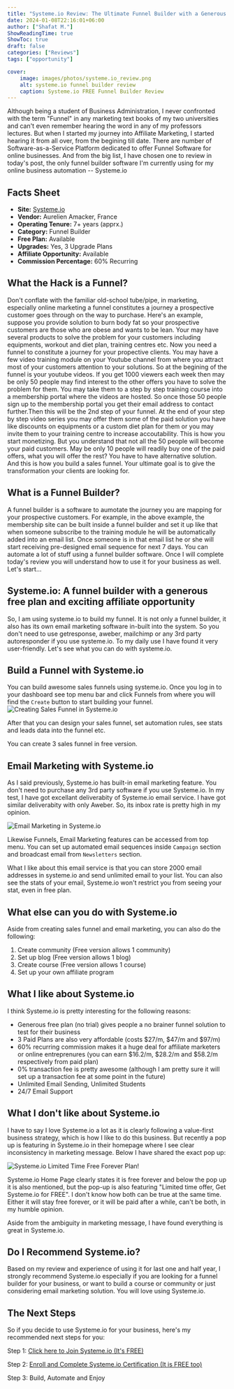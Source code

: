 ```yaml
---
title: "Systeme.io Review: The Ultimate Funnel Builder with a Generous FREE Plan"
date: 2024-01-08T22:16:01+06:00
author: ["Shafat M."]
ShowReadingTime: true
ShowToc: true
draft: false
categories: ["Reviews"]
tags: ["opportunity"]

cover: 
    image: images/photos/systeme.io_review.png
    alt: systeme.io funnel builder review
    caption: Systeme.io FREE Funnel Builder Review
---
```


Although being a student of Business Administration, I never confronted with the term "Funnel" in any marketing text books of my two universities and can't even remember hearing the word in any of my professors lectures. But when I started my journey into Affiliate Marketing, I started hearing it from all over, from the begining till date. There are number of Software-as-a-Service Platform dedicated to offer Funnel Software for online businesses. And from the big list, I have chosen one to review in today's post, the only funnel builder software I'm currently using for my online business automation -- Systeme.io

## Facts Sheet
- **Site:** [Systeme.io](https://systeme.io/?sa=sa00300702375afbe96ffe9694363e368653803c48)
- **Vendor:** Aurelien Amacker, France
- **Operating Tenure:** 7+ years (apprx.)
- **Category:** Funnel Builder
- **Free Plan:** Available
- **Upgrades:** Yes, 3 Upgrade Plans
- **Affiliate Opportunity:** Available 
- **Commission Percentage:** 60% Recurring


## What the Hack is a Funnel?
Don't conflate with the familiar old-school tube/pipe, in marketing, especially online marketing a funnel constitutes a journey a prospective customer goes through on the way to purchase. Here's an example, suppose you provide solution to burn body fat so your prospective customers are those who are obese and wants to be lean. Your may have several products to solve the problem for your customers including equipments, workout and diet plan, training centres etc. Now you need a funnel to constitute a journey for your propective clients. You may have a few video training module on your Youtube channel from where you attract most of your customers attention to your solutions. So at the begining of the funnel is your youtube videos. If you get 1000 viewers each week then may be only 50 people may find interest to the other offers you have to solve the problem for them. You may take them to a step by step training course into a membership portal where the videos are hosted. So once those 50 people sign up to the membership portal you get their email address to contact further.Then this will be the 2nd step of your funnel. At the end of your step by step video series you may offer them some of the paid solution you have like discounts on equipments or a custom diet plan for them or you may invite them to your training centre to increase accoutability. This is how you start monetizing. But you understand that not all the 50 people will become your paid customers. May be only 10 people will readily buy one of the paid offers, what you will offer the rest? You have to have alternative solution. And this is how you build a sales funnel. Your ultimate goal is to give the transformation your clients are looking for. 


## What is a Funnel Builder?
A funnel builder is a software to aumotate the journey you are mapping for your prospective customers. For example, in the above example, the membership site can be built inside a funnel builder and set it up like that when someone subscribe to the training module he will be automatically added into an email list. Once someone is in that email list he or she will start receiving pre-designed email sequence for next 7 days. You can automate a lot of stuff using a funnel builder software. Once I will complete today's review you will understand how to use it for your business as well. Let's start...

## Systeme.io: A funnel builder with a generous free plan and exciting affiliate opportunity

So, I am using systeme.io to build my funnel. It is not only a funnel builder, it also has its own email marketing software in-built into the system. So you don't need to use getresponse, aweber, mailchimp or any 3rd party autoresponder if you use systeme.io. To my daily use I have found it very user-friendly. Let's see what you can do with systeme.io. 

## Build a Funnel with Systeme.io

You can build awesome sales funnels using systeme.io. Once you log in to your dashboard see top menu bar and click Funnels from where you will find the `Create` button to start building your funnel. 
![Creating Sales Funnel in Systeme.io](/images/screenshots/creating_funnel_systemeio.png "steps to create a sales funnel")

After that you can design your sales funnel, set automation rules, see stats and leads data into the funnel etc. 

You can create 3 sales funnel in free version. 

## Email Marketing with Systeme.io

As I said previously, Systeme.io has built-in email marketing feature. You don't need to purchase any 3rd party software if you use Systeme.io. In my test, I have got excellant deliverabity of Systeme.io email service. I have got similar deliverabity with only Aweber. So, its inbox rate is pretty high in my opinion. 

![Email Marketing in Systeme.io](/images/screenshots/email_marketing_systemeio.png "email marketing feature can be accessed from top menu")

Likewise Funnels, Email Marketing features can be accessed from top menu. You can set up automated email sequences inside `Campaign` section and broadcast email from `Newsletters` section. 

What I like about this email service is that you can store 2000 email addresses in systeme.io and send unlimited email to your list. You can also see the stats of your email, Systeme.io won't restrict you from seeing your stat, even in free plan. 

## What else can you do with Systeme.io

Aside from creating sales funnel and email marketing, you can also do the following:

1. Create community (Free version allows 1 community)
2. Set up blog (Free version allows 1 blog)
3. Create course (Free version allows 1 course) 
4. Set up your own affiliate program

## What I like about Systeme.io

I think Systeme.io is pretty interesting for the following reasons:
- Generous free plan (no trial) gives people a no brainer funnel solution to test for their business 
- 3 Paid Plans are also very affordable (costs $27/m, $47/m and $97/m)
- 60% recurring commission makes it a huge deal for affiliate marketers or online entreprenures (you can earn $16.2/m, $28.2/m and $58.2/m respectively from paid plan)
- 0% transaction fee is pretty awesome (although I am pretty sure it will set up a transaction fee at some point in the future)
- Unlimited Email Sending, Unlimited Students
- 24/7 Email Support

## What I don't like about Systeme.io

I have to say I love Systeme.io a lot as it is clearly following a value-first business strategy, which is how I like to do this business. But recently a pop up is featuring in Systeme.io in their homepage where I see clear inconsistency in marketing message. Below I have shared the exact pop up:

![Systeme.io Limited Time Free Forever Plan!](/images/screenshots/systemeio_free_forever_plan.png)

Systeme.io Home Page clearly states it is free forever and below the pop up it is also mentioned, but the pop-up is also featuring "Limited time offer, Get Systeme.io for FREE". I don't know how both can be true at the same time. Either it will stay free forever, or it will be paid after a while, can't be both, in my humble opinion.

Aside from the ambiguity in marketing message, I have found everything is great in Systeme.io.


## Do I Recommend Systeme.io?

Based on my review and experience of using it for last one and half year, I strongly recommend Systeme.io especially if you are looking for a funnel builder for your business, or want to build a course or community or just considering email marketing solution. You will love using Systeme.io. 


## The Next Steps

So if you decide to use Systeme.io for your business, here's my recommended next steps for you:

Step 1: [Click here to Join Systeme.io (It's FREE)](https://systeme.io/?sa=sa00300702375afbe96ffe9694363e368653803c48)

Step 2: [Enroll and Complete Systeme.io Certification (It is FREE too)](https://systeme.io/certification?sa=sa00300702375afbe96ffe9694363e368653803c48)

Step 3: Build, Automate and Enjoy


